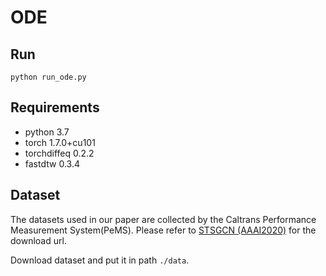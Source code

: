 # ODE

## Run
```
python run_ode.py
```

## Requirements
* python 3.7
* torch 1.7.0+cu101
* torchdiffeq 0.2.2
* fastdtw 0.3.4

## Dataset
The datasets used in our paper are collected by the Caltrans Performance Measurement System(PeMS). Please refer to [STSGCN (AAAI2020)](https://github.com/Davidham3/STSGCN) for the download url.

Download dataset and put it in path `./data`.




